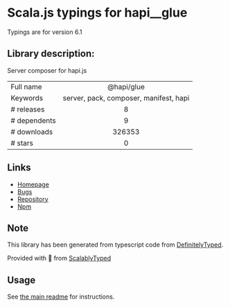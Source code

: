 
# Scala.js typings for hapi__glue

Typings are for version 6.1

## Library description:
Server composer for hapi.js

|                    |                 |
| ------------------ | :-------------: |
| Full name          | @hapi/glue |
| Keywords           | server, pack, composer, manifest, hapi |
| # releases         | 8 |
| # dependents       | 9 |
| # downloads        | 326353 |
| # stars            | 0 |

## Links
- [Homepage](https://github.com/hapijs/glue#readme)
- [Bugs](https://github.com/hapijs/glue/issues)
- [Repository](https://github.com/hapijs/glue)
- [Npm](https://www.npmjs.com/package/%40hapi%2Fglue)
    


## Note
This library has been generated from typescript code from [DefinitelyTyped](https://definitelytyped.org).

Provided with :purple_heart: from [ScalablyTyped](https://github.com/oyvindberg/ScalablyTyped)

## Usage
See [the main readme](../../readme.md) for instructions.


